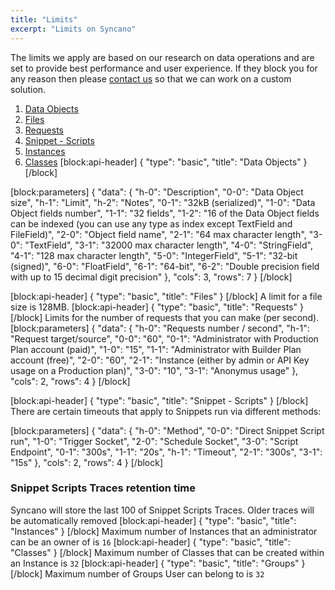 ```yaml
---
title: "Limits"
excerpt: "Limits on Syncano"
---
```

The limits we apply are based on our research on data operations and are set to provide best performance and user experience. If they block you for any reason then please [contact us](mailto:support@syncano.com) so that we can work on a custom solution.

1. [Data Objects](#data-objects)
2. [Files](#files)
3. [Requests](#requests)
4. [Snippet - Scripts](#snippet-scripts)
5. [Instances](#instances)
6. [Classes](#classes) 
[block:api-header]
{
  "type": "basic",
  "title": "Data Objects"
}
[/block]

[block:parameters]
{
  "data": {
    "h-0": "Description",
    "0-0": "Data Object size",
    "h-1": "Limit",
    "h-2": "Notes",
    "0-1": "32kB (serialized)",
    "1-0": "Data Object fields number",
    "1-1": "32 fields",
    "1-2": "16 of the Data Object fields can be indexed (you can use any type as index except TextField and FileField)",
    "2-0": "Object field name",
    "2-1": "64 max character length",
    "3-0": "TextField",
    "3-1": "32000 max character length",
    "4-0": "StringField",
    "4-1": "128 max character length",
    "5-0": "IntegerField",
    "5-1": "32-bit (signed)",
    "6-0": "FloatField",
    "6-1": "64-bit",
    "6-2": "Double precision field with up to 15 decimal digit precision"
  },
  "cols": 3,
  "rows": 7
}
[/block]

[block:api-header]
{
  "type": "basic",
  "title": "Files"
}
[/block]
A limit for a file size is 128MB.
[block:api-header]
{
  "type": "basic",
  "title": "Requests"
}
[/block]
Limits for the number of requests that you can make (per second).
[block:parameters]
{
  "data": {
    "h-0": "Requests number / second",
    "h-1": "Request target/source",
    "0-0": "60",
    "0-1": "Administrator with Production Plan account (paid)",
    "1-0": "15",
    "1-1": "Administrator with Builder Plan account (free)",
    "2-0": "60",
    "2-1": "Instance (either by admin or API Key usage on a Production plan)",
    "3-0": "10",
    "3-1": "Anonymus usage"
  },
  "cols": 2,
  "rows": 4
}
[/block]

[block:api-header]
{
  "type": "basic",
  "title": "Snippet - Scripts"
}
[/block]
There are certain timeouts that apply to Snippets run via different methods:

[block:parameters]
{
  "data": {
    "h-0": "Method",
    "0-0": "Direct Snippet Script run",
    "1-0": "Trigger Socket",
    "2-0": "Schedule Socket",
    "3-0": "Script Endpoint",
    "0-1": "300s",
    "1-1": "20s",
    "h-1": "Timeout",
    "2-1": "300s",
    "3-1": "15s"
  },
  "cols": 2,
  "rows": 4
}
[/block]
### Snippet Scripts Traces retention time

Syncano will store the last 100 of Snippet Scripts Traces. Older traces will be automatically removed 
[block:api-header]
{
  "type": "basic",
  "title": "Instances"
}
[/block]
Maximum number of Instances that an administrator can be an owner of is `16`
[block:api-header]
{
  "type": "basic",
  "title": "Classes"
}
[/block]
Maximum number of Classes that can be created within an Instance is `32`
[block:api-header]
{
  "type": "basic",
  "title": "Groups"
}
[/block]
Maximum number of Groups User can belong to is `32`